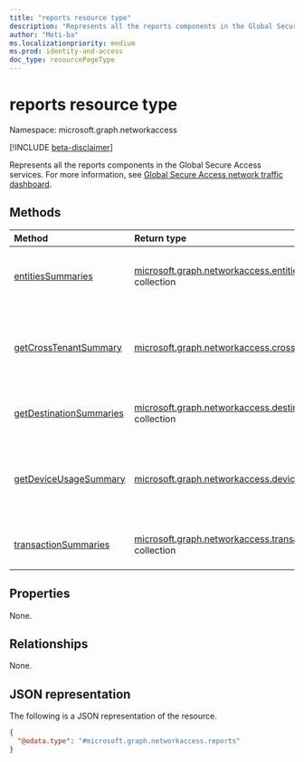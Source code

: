 ```yaml
---
title: "reports resource type"
description: "Represents all the reports components in the Global Secure Access services."
author: "Moti-ba"
ms.localizationpriority: medium
ms.prod: identity-and-access
doc_type: resourcePageType
---
```


# reports resource type

Namespace: microsoft.graph.networkaccess

[!INCLUDE [beta-disclaimer](../../includes/beta-disclaimer.md)]

Represents all the reports components in the Global Secure Access services. For more information, see [Global Secure Access network traffic dashboard](/azure/global-secure-access/concept-traffic-dashboard).

## Methods
|Method|Return type|Description|
|:---|:---|:---|
|[entitiesSummaries](../api/networkaccess-reports-entitiessummaries.md)|[microsoft.graph.networkaccess.entitiesSummary](../resources/networkaccess-entitiessummary.md) collection|A summary for Global Secure Access entities.|
|[getCrossTenantSummary](../api/networkaccess-reports-getcrosstenantsummary.md)|[microsoft.graph.networkaccess.crossTenantSummary](../resources/networkaccess-crosstenantsummary.md)|A summary for cross-tenant access counts for Microsoft 365 traffic.|
|[getDestinationSummaries](../api/networkaccess-reports-getdestinationsummaries.md)|[microsoft.graph.networkaccess.destinationSummary](../resources/networkaccess-destinationsummary.md) collection|A summary for most accessed destinations.|
|[getDeviceUsageSummary](../api/networkaccess-reports-getdeviceusagesummary.md)|[microsoft.graph.networkaccess.deviceUsageSummary](../resources/networkaccess-deviceusagesummary.md)|A summary for total, active and inactive devices in a given time range.|
|[transactionSummaries](../api/networkaccess-reports-transactionsummaries.md)|[microsoft.graph.networkaccess.transactionSummary](../resources/networkaccess-transactionsummary.md) collection|A summary for network transcations traffic.|

## Properties

None.

## Relationships
None.

## JSON representation
The following is a JSON representation of the resource.
<!-- {
  "blockType": "resource",
  "keyProperty": "id",
  "@odata.type": "microsoft.graph.networkaccess.reports",
  "openType": false
}
-->
``` json
{
  "@odata.type": "#microsoft.graph.networkaccess.reports"
}
```

